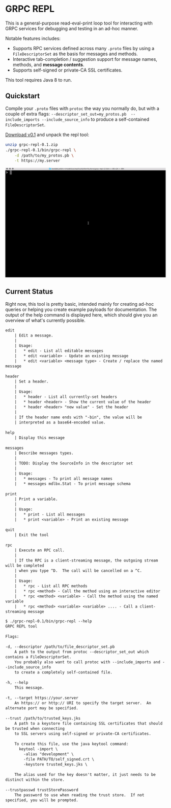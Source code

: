 # GRPC REPL

This is a general-purpose read-eval-print loop tool for interacting with GRPC services for
debugging and testing in an ad-hoc manner.

Notable features includes:
* Supports RPC services defined across many `.proto` files by using a `FileDescriptorSet`
as the basis for messages and methods.
* Interactive tab-completion / suggestion support for message names, methods,
and **message contents**.
* Supports self-signed or private-CA SSL certificates.

This tool requires Java 8 to run.

## Quickstart

Compile your `.proto` files with `protoc` the way you normally do, but with a couple of
extra flags: `--descriptor_set_out=my_protos.pb  --include_imports --include_source_info` to produce
a self-contained `FileDescriptorSet`.

[Download v0.1](https://github.com/ModelBox/grpc-repl/releases/tag/0.1) and unpack the repl tool:

```sh
unzip grpc-repl-0.1.zip
./grpc-repl-0.1/bin/grpc-repl \
    -d /path/to/my_protos.pb \
    -t https://my.server
```

![Demo Screencast](demo.gif)

## Current Status

Right now, this tool is pretty basic, intended mainly for creating ad-hoc queries or helping you 
create example payloads for documentation.  The output of the help command is displayed here, which
should give you an overview of what's currently possible.

```
edit
    | Edit a message.
    | 
    | Usage:
    |   * edit - List all editable messages
    |   * edit <variable> - Update an existing message
    |   * edit <variable> <message type> - Create / replace the named message

header
    | Set a header.
    | 
    | Usage:
    |   * header - List all currently-set headers
    |   * header <header> - Show the current value of the header
    |   * header <header> "new value" - Set the header
    | 
    | If the header name ends with "-bin", the value will be
    | interpreted as a base64-encoded value.

help
    | Display this message

messages
    | Describe messages types.
    | 
    | TODO: Display the SourceInfo in the descriptor set
    | 
    | Usage:
    |   * messages - To print all message names
    |   * messages mdlbx.Stat - To print message schema

print
    | Print a variable.
    | 
    | Usage:
    |   * print - List all messages
    |   * print <variable> - Print an existing message

quit
    | Exit the tool

rpc
    | Execute an RPC call.
    | 
    | If the RPC is a client-streaming message, the outgoing stream will be completed
    | when you type ^D.  The call will be cancelled on a ^C.
    | 
    | Usage:
    |   * rpc - List all RPC methods
    |   * rpc <method> - Call the method using an interactive editor
    |   * rpc <method> <variable> - Call the method using the named variable
    |   * rpc <method> <variable> <variable> .... - Call a client-streaming message

```

```
$ ./grpc-repl-0.1/bin/grpc-repl --help
GRPC REPL tool

Flags:

-d, --descriptor /path/to/file_descriptor_set.pb
    A path to the output from protoc --descriptor_set_out which contains a FileDescriptorSet.
    You probably also want to call protoc with --include_imports and --include_source_info
    to create a completely self-contained file.

-h, --help
    This message.

-t, --target https://your.server
    An https:// or http:// URI to specify the target server.  An alternate port may be specified.

--trust /path/to/trusted_keys.jks
    A path to a keystore file containing SSL certificates that should be trusted when connecting
    to SSL servers using self-signed or private-CA certificates.

    To create this file, use the java keytool command:
      keytool -import \
        -alias "development" \
        -file PATH/TO/self_signed.crt \
        -keystore trusted_keys.jks \

    The alias used for the key doesn't matter, it just needs to be distinct within the store.

--trustpasswd trustStorePassword
    The password to use when reading the trust store.  If not specified, you will be prompted.
```
